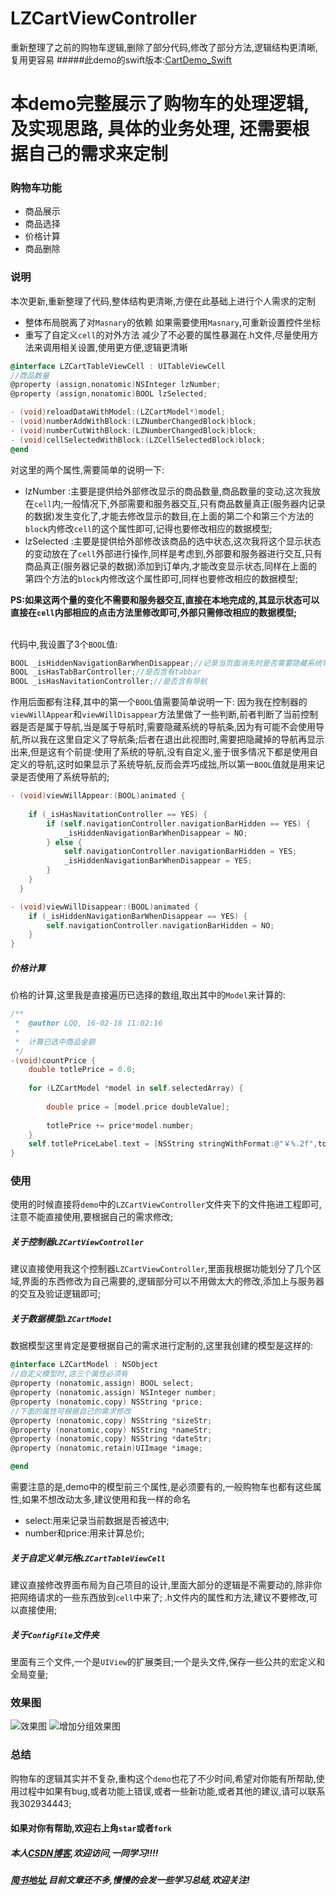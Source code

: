 # LZCartViewController
重新整理了之前的购物车逻辑,删除了部分代码,修改了部分方法,逻辑结构更清晰,复用更容易
#####此demo的swift版本:[CartDemo_Swift](https://github.com/LQQZYY/CartDemo_Swift)

# 本demo完整展示了购物车的处理逻辑, 及实现思路, 具体的业务处理, 还需要根据自己的需求来定制
### 购物车功能

- 商品展示
- 商品选择
- 价格计算
- 商品删除

### 说明
本次更新,重新整理了代码,整体结构更清晰,方便在此基础上进行个人需求的定制
- 整体布局脱离了对`Masnary`的依赖
如果需要使用`Masnary`,可重新设置控件坐标
- 重写了自定义`cell`的对外方法
减少了不必要的属性暴漏在.h文件,尽量使用方法来调用相关设置,使用更方便,逻辑更清晰

```Objective-C
@interface LZCartTableViewCell : UITableViewCell
//商品数量
@property (assign,nonatomic)NSInteger lzNumber;
@property (assign,nonatomic)BOOL lzSelected;

- (void)reloadDataWithModel:(LZCartModel*)model;
- (void)numberAddWithBlock:(LZNumberChangedBlock)block;
- (void)numberCutWithBlock:(LZNumberChangedBlock)block;
- (void)cellSelectedWithBlock:(LZCellSelectedBlock)block;
@end
```

对这里的两个属性,需要简单的说明一下:
- lzNumber :主要是提供给外部修改显示的商品数量,商品数量的变动,这次我放在`cell`内;一般情况下,外部需要和服务器交互,只有商品数量真正(服务器内记录的数据)发生变化了,才能去修改显示的数目,在上面的第二个和第三个方法的`block`内修改`cell`的这个属性即可,记得也要修改相应的数据模型;
- lzSelected :主要是提供给外部修改该商品的选中状态,这次我将这个显示状态的变动放在了`cell`外部进行操作,同样是考虑到,外部要和服务器进行交互,只有商品真正(服务器记录的数据)添加到订单内,才能改变显示状态,同样在上面的第四个方法的`block`内修改这个属性即可,同样也要修改相应的数据模型;<br>

**PS:如果这两个量的变化不需要和服务器交互,直接在本地完成的,其显示状态可以直接在`cell`内部相应的点击方法里修改即可,外部只需修改相应的数据模型;**

<br>代码中,我设置了3个`BOOL`值:
```Objective-C
BOOL _isHiddenNavigationBarWhenDisappear;//记录当页面消失时是否需要隐藏系统导航
BOOL _isHasTabBarController;//是否含有tabbar
BOOL _isHasNavitationController;//是否含有导航
```
作用后面都有注释,其中的第一个`BOOL`值需要简单说明一下:
因为我在控制器的`viewWillAppear`和`viewWillDisappear`方法里做了一些判断,前者判断了当前控制器是否是属于导航,当是属于导航时,需要隐藏系统的导航条,因为有可能不会使用导航,所以我在这里自定义了导航条;后者在退出此视图时,需要把隐藏掉的导航再显示出来,但是这有个前提:使用了系统的导航,没有自定义,鉴于很多情况下都是使用自定义的导航,这时如果显示了系统导航,反而会弄巧成拙,所以第一`BOOL`值就是用来记录是否使用了系统导航的;
```Objective-C
- (void)viewWillAppear:(BOOL)animated {
    
    if (_isHasNavitationController == YES) {
        if (self.navigationController.navigationBarHidden == YES) {
            _isHiddenNavigationBarWhenDisappear = NO;
        } else {
            self.navigationController.navigationBarHidden = YES;
            _isHiddenNavigationBarWhenDisappear = YES;
        }
    }
  }
```
```Objective-C
- (void)viewWillDisappear:(BOOL)animated {
    if (_isHiddenNavigationBarWhenDisappear == YES) {
        self.navigationController.navigationBarHidden = NO;
    }
}
```
##### 价格计算
价格的计算,这里我是直接遍历已选择的数组,取出其中的`Model`来计算的:
```Objective-C
/**
 *  @author LQQ, 16-02-18 11:02:16
 *
 *  计算已选中商品金额
 */
-(void)countPrice {
    double totlePrice = 0.0;
    
    for (LZCartModel *model in self.selectedArray) {
        
        double price = [model.price doubleValue];
        
        totlePrice += price*model.number;
    }
    self.totlePriceLabel.text = [NSString stringWithFormat:@"￥%.2f",totlePrice];
}
```
### 使用
使用的时候直接将`demo`中的`LZCartViewController`文件夹下的文件拖进工程即可,注意不能直接使用,要根据自己的需求修改;
##### 关于控制器`LZCartViewController`
建议直接使用我这个控制器`LZCartViewController`,里面我根据功能划分了几个区域,界面的东西修改为自己需要的,逻辑部分可以不用做太大的修改,添加上与服务器的交互及验证逻辑即可;
##### 关于数据模型`LZCartModel`
数据模型这里肯定是要根据自己的需求进行定制的,这里我创建的模型是这样的:

```Objective-C
@interface LZCartModel : NSObject
//自定义模型时,这三个属性必须有
@property (nonatomic,assign) BOOL select;
@property (nonatomic,assign) NSInteger number;
@property (nonatomic,copy) NSString *price;
//下面的属性可根据自己的需求修改
@property (nonatomic,copy) NSString *sizeStr;
@property (nonatomic,copy) NSString *nameStr;
@property (nonatomic,copy) NSString *dateStr;
@property (nonatomic,retain)UIImage *image;

@end
```
需要注意的是,demo中的模型前三个属性,是必须要有的,一般购物车也都有这些属性,如果不想改动太多,建议使用和我一样的命名
- select:用来记录当前数据是否被选中;
- number和price:用来计算总价;

##### 关于自定义单元格`LZCartTableViewCell`
建议直接修改界面布局为自己项目的设计,里面大部分的逻辑是不需要动的,除非你把网络请求的一些东西放到`cell`中来了;
.h文件内的属性和方法,建议不要修改,可以直接使用;
##### 关于`ConfigFile`文件夹
里面有三个文件,一个是`UIView`的扩展类目;一个是头文件,保存一些公共的宏定义和全局变量;
### 效果图
![效果图](https://github.com/LQQZYY/CartDemo/blob/master/test.gif)
![增加分组效果图](https://github.com/LQQZYY/CartDemo/blob/master/testttt.gif)
### 总结
购物车的逻辑其实并不复杂,重构这个`demo`也花了不少时间,希望对你能有所帮助,使用过程中如果有bug,或者功能上错误,或者一些新功能,或者其他的建议,请可以联系我302934443;
#### 如果对你有帮助,欢迎右上角`star`或者`fork`
##### 本人[CSDN博客](http://blog.csdn.net/lqq200912408),欢迎访问,一同学习!!!!
##### [简书地址](http://www.jianshu.com/users/2846c3d3a974/latest_articles),目前文章还不多,慢慢的会发一些学习总结,欢迎关注!
